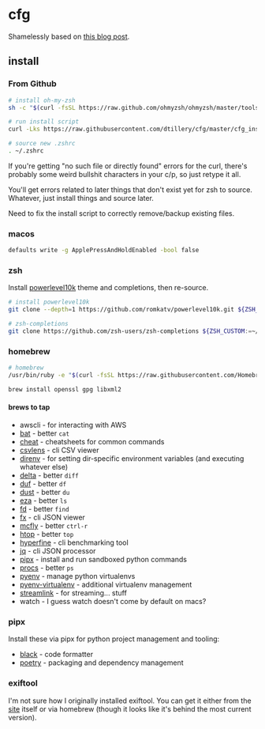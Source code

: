 # cfg
Shamelessly based on [this blog post](https://www.atlassian.com/git/tutorials/dotfiles).

## install

### From Github
```bash
# install oh-my-zsh
sh -c "$(curl -fsSL https://raw.github.com/ohmyzsh/ohmyzsh/master/tools/install.sh)"

# run install script
curl -Lks https://raw.githubusercontent.com/dtillery/cfg/master/cfg_install.sh | /bin/zsh

# source new .zshrc
. ~/.zshrc
```

If you're getting "no such file or directly found" errors for the curl, there's probably some weird bullshit characters in your c/p, so just retype it all.

You'll get errors related to later things that don't exist yet for zsh to source. Whatever, just install things and source later.

Need to fix the install script to correctly remove/backup existing files.

### macos
```bash
defaults write -g ApplePressAndHoldEnabled -bool false
```

### zsh
Install [powerlevel10k](https://github.com/romkatv/powerlevel10k) theme and completions, then re-source.

```bash
# install powerlevel10k
git clone --depth=1 https://github.com/romkatv/powerlevel10k.git ${ZSH_CUSTOM:-$HOME/.oh-my-zsh/custom}/themes/powerlevel10k

# zsh-completions
git clone https://github.com/zsh-users/zsh-completions ${ZSH_CUSTOM:=~/.oh-my-zsh/custom}/plugins/zsh-completions
```

### homebrew
```bash
# homebrew
/usr/bin/ruby -e "$(curl -fsSL https://raw.githubusercontent.com/Homebrew/install/master/install)"

brew install openssl gpg libxml2
```

#### brews to tap

* awscli - for interacting with AWS
* [bat](https://github.com/sharkdp/bat) - better `cat`
* [cheat](https://github.com/cheat/cheat) - cheatsheets for common commands
* [csvlens](https://github.com/YS-L/csvlens) - cli CSV viewer
* [direnv](http://direnv.net) - for setting dir-specific environment variables (and executing whatever else)
* [delta](https://github.com/dandavison/delta) - better `diff`
* [duf](https://github.com/muesli/duf) - better `df`
* [dust](https://github.com/bootandy/dust) - better `du`
* [eza](https://eza.rocks) - better `ls`
* [fd](https://github.com/sharkdp/fd) - better `find`
* [fx](https://github.com/antonmedv/fx) - cli JSON viewer
* [mcfly](https://github.com/cantino/mcfly) - better `ctrl-r`
* [htop](https://htop.dev) - better `top`
* [hyperfine](https://github.com/sharkdp/hyperfine) - cli benchmarking tool
* [jq](https://jqlang.github.io/jq/) - cli JSON processor
* [pipx](https://pipx.pypa.io/stable/) - install and run sandboxed python commands
* [procs](https://github.com/dalance/procs) - better `ps`
* [pyenv](https://github.com/pyenv/pyenv) - manage python virtualenvs
* [pyenv-virtualenv](https://github.com/pyenv/pyenv-virtualenv) - additional virtualenv management
* [streamlink](https://streamlink.github.io) - for streaming... stuff
* watch - I guess watch doesn't come by default on macs?

### pipx
Install these via pipx for python project management and tooling:

* [black](https://black.readthedocs.io/en/stable/) - code formatter
* [poetry](https://python-poetry.org) - packaging and dependency management

### exiftool
I'm not sure how I originally installed exiftool. You can get it either from the
[site](https://exiftool.org/install.html#MacOS) itself or via homebrew (though it looks
like it's behind the most current version).
